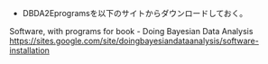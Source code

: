  - DBDA2Eprogramsを以下のサイトからダウンロードしておく。

Software, with programs for book - Doing Bayesian Data Analysis
https://sites.google.com/site/doingbayesiandataanalysis/software-installation